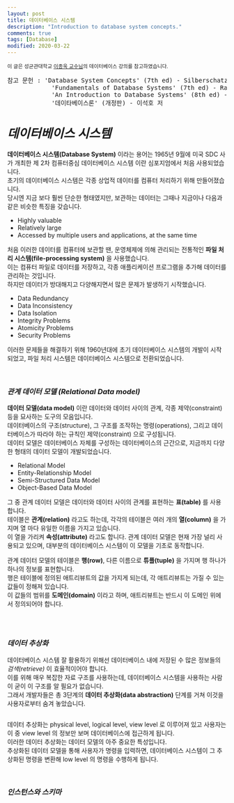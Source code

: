 ```yaml
---
layout: post
title: 데이터베이스 시스템
description: "Introduction to database system concepts."
comments: true
tags: [Database]
modified: 2020-03-22
---
```


<sup>이 글은 성균관대학교 [이종욱 교수님](https://jongwuklee.weebly.com/)의 데이터베이스 강의를 참고하였습니다.</sup>  
<pre>참고 문헌 : 'Database System Concepts' (7th ed) - Silberschatz, Korth, Sudarshan  
            'Fundamentals of Database Systems' (7th ed) - Ramez Elmasri, Shamkant Navathe
            'An Introduction to Database Systems' (8th ed) - C. J. Date
            '데이타베이스론' (개정판) - 이석호 저
</pre>  

# *데이터베이스 시스템*

**데이터베이스 시스템(Database System)** 이라는 용어는 1965년 9월에 미국 SDC 사가 개최한 제 2차 컴퓨터중심
데이터베이스 시스템 이란 심포지엄에서 처음 사용되었습니다.  
초기의 데이터베이스 시스템은 각종 상업적 데이터를 컴퓨터 처리하기 위해 만들어졌습니다.  
당시엔 지금 보다 훨씬 단순한 형태였지만, 보관하는 데이터는 그때나 지금이나 다음과 같은 비슷한 특징을 
갖습니다.  

* Highly valuable
* Relatively large
* Accessed by multiple users and applications, at the same time

처음 이러한 데이터를 컴퓨터에 보관할 땐, 운영체제에 의해 관리되는 전통적인 **파일 처리 시스템(file-processing
system)** 을 사용했습니다.  
이는 컴퓨터 파일로 데이터를 저장하고, 각종 애플리케이션 프로그램을 추가해 데이터를 관리하는 것입니다.  
하지만 데이터가 방대해지고 다양해지면서 많은 문제가 발생하기 시작했습니다.  

* Data Redundancy
* Data Inconsistency
* Data Isolation
* Integrity Problems
* Atomicity Problems
* Security Problems

이러한 문제들을 해결하기 위해 1960년대에 초기 데이터베이스 시스템의 개발이 시작되었고, 파일 처리 시스템은 
데이터베이스 시스템으로 전환되었습니다.  

<br>

### *관계 데이터 모델 (Relational Data model)*

**데이터 모델(data model)** 이란 데이터와 데이터 사이의 관계, 각종 제약(constraint)등을 묘사하는 도구의
모음입니다.  
데이터베이스의 구조(structure), 그 구조를 조작하는 명령(operations), 그리고 데이터베이스가 따라야 하는
규칙인 제약(constraint) 으로 구성됩니다.  
데이터 모델은 데이터베이스 자체를 구성하는 데이터베이스의 근간으로, 지금까지 다양한 형태의 데이터 모델이
개발되었습니다.

* Relational Model
* Entity-Relationship Model
* Semi-Structured Data Model
* Object-Based Data Model

그 중 관계 데이터 모델은 데이터와 데이터 사이의 관계를 표현하는 **표(table)** 를 사용합니다.  
테이블은 **관계(relation)** 라고도 하는데, 각각의 테이블은 여러 개의 **열(column)** 을 가지며 
열 마다 유일한 이름을 가지고 있습니다.  
이 열을 가리켜 **속성(attribute)** 라고도 합니다.
관계 데이터 모델은 현재 가장 널리 사용되고 있으며, 대부분의 데이터베이스 시스템이 이 모델을 기초로
동작합니다.  

관계 데이터 모델의 테이블은 **행(row)**, 다른 이름으로 **튜플(tuple)** 을 가지며 행 하나가 하나의 정보를
표현합니다.  
행은 테이블에 정의된 애트리뷰트의 값을 가지게 되는데, 각 애트리뷰트는 가질 수 있는 값들이 정해져 있습니다.  
이 값들의 범위를 **도메인(domain)** 이라고 하며, 애트리뷰트는 반드시 이 도메인 위에서 정의되어야 합니다.  

<figure>
    <img src="" alt="">
</figure>

<br>

### *데이터 추상화*

데이터베이스 시스템 잘 활용하기 위해선 데이터베이스 내에 저장된 수 많은 정보들의 *검색(retrieve)* 이
효율적이어야 합니다.  
이를 위해 매우 복잡한 자료 구조를 사용하는데, 데이터베이스 시스템을 사용하는 사람이 굳이 이 구조를 
알 필요가 없습니다.  
그래서 개발자들은 총 3단계의 **데이터 추상화(data abstraction)** 단계를 거쳐 이것을 사용자로부터 숨겨 놓았습니다.  

<figure>
    <img src="" alt="">
</figure>

데이터 추상화는 physical level, logical level, view level 로 이루어져 있고 사용자는 이 중 view level 의
정보만 보며 데이터베이스에 접근하게 됩니다.  
이러한 데이터 추상화는 데이터 모델의 아주 중요한 특성입니다.  
추상화된 데이터 모델을 통해 사용자가 명령을 입력하면, 데이터베이스 시스템이 그 추상화된 명령을 변환해 
low level 의 명령을 수행하게 됩니다.  

<br>

### *인스턴스와 스키마*


